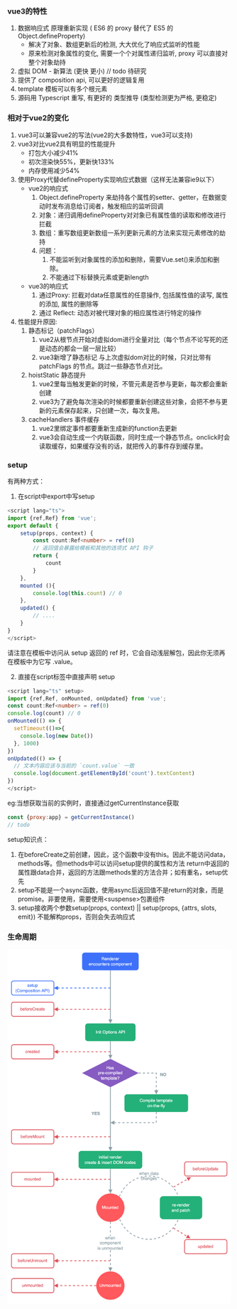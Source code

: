 ### vue3的特性

1. 数据响应式 原理重新实现 ( ES6 的 proxy 替代了 ES5 的 Object.defineProperty)
    * 解决了对象、数组更新后的检测, 大大优化了响应式监听的性能
    * 原来检测对象属性的变化, 需要一个个对属性递归监听, proxy 可以直接对整个对象劫持
2. 虚拟 DOM - 新算法 (更快 更小) // todo 待研究
3. 提供了 composition api, 可以更好的逻辑复用
4. template 模板可以有多个根元素
5. 源码用 Typescript 重写, 有更好的 类型推导 (类型检测更为严格, 更稳定)

### 相对于vue2的变化

1. vue3可以兼容vue2的写法(vue2的大多数特性，vue3可以支持)
2. vue3对比vue2具有明显的性能提升
    * 打包大小减少41%
    * 初次渲染快55%，更新快133%
    * 内存使用减少54%
3. 使用Proxy代替defineProperty实现响应式数据（这样无法兼容ie9以下）
    * vue2的响应式
        1. Object.defineProperty 来劫持各个属性的setter、getter，在数据变动时发布消息给订阅者，触发相应的监听回调
        2. 对象：递归调用defineProperty对对象已有属性值的读取和修改进行拦截
        3. 数组：重写数组更新数组一系列更新元素的方法来实现元素修改的劫持
        4. 问题：
            1. 不能监听到对象属性的添加和删除，需要Vue.set()来添加和删除。
            2. 不能通过下标替换元素或更新length
    * vue3的响应式
        1. 通过Proxy: 拦截对data任意属性的任意操作, 包括属性值的读写, 属性的添加, 属性的删除等
        2. 通过 Reflect: 动态对被代理对象的相应属性进行特定的操作
4. 性能提升原因:
    1. 静态标记（patchFlags）
        1. vue2从根节点开始对虚拟dom进行全量对比（每个节点不论写死的还是动态的都会一层一层比较）
        2. vue3新增了静态标记 与上次虚拟dom对比的时候，只对比带有 patchFlags 的节点。跳过一些静态节点对比。
    2. hoistStatic 静态提升
        1. vue2里每当触发更新的时候，不管元素是否参与更新，每次都会重新创建
        2. vue3为了避免每次渲染的时候都要重新创建这些对象，会把不参与更新的元素保存起来，只创建一次，每次复用。
    3. cacheHandlers 事件缓存
        1. vue2里绑定事件都要重新生成新的function去更新
        2. vue3会自动生成一个内联函数，同时生成一个静态节点。onclick时会读取缓存，如果缓存没有的话，就把传入的事件存到缓存里。

### setup

有两种方式：

1. 在script中export中写setup

```typescript
<script lang="ts">
import {ref,Ref} from 'vue';
export default {
    setup(props, context) {
        const count:Ref<number> = ref(0)
        // 返回值会暴露给模板和其他的选项式 API 钩子
        return {
            count
        }
    },
    mounted (){
        console.log(this.count) // 0
    },
    updated() {
        // ....
    }
}
</script>
```

请注意在模板中访问从 setup 返回的 ref 时，它会自动浅层解包，因此你无须再在模板中为它写 .value。

2. 直接在script标签中直接声明 setup

```typescript
<script lang="ts" setup>
import {ref,Ref, onMounted, onUpdated} from 'vue';
const count:Ref<number> = ref(0)
console.log(count) // 0
onMounted(() => {
  setTimeout(()=>{
    console.log(new Date())
  }, 1000)
})
onUpdated(() => {
  // 文本内容应该与当前的 `count.value` 一致
  console.log(document.getElementById('count').textContent)
})
</script>
```

eg:当想获取当前的实例时，直接通过getCurrentInstance获取

```javascript
const {proxy:app} = getCurrentInstance()
// todo
```

setup知识点：

1. 在beforeCreate之前创建，因此，这个函数中没有this。因此不能访问data，methods等。但methods中可以访问setup提供的属性和方法
return中返回的属性跟data合并，返回的方法跟methods里的方法合并；如有重名，setup优先
2. setup不能是一个async函数，使用async后返回值不是return的对象，而是promise。非要使用，需要使用\<suspense>包裹组件
3. setup接收两个参数setup(props, context) || setup(props, {attrs, slots, emit}) 不能解构props，否则会失去响应式

### 生命周期

![生命周期](../../images/lifecycle.png)
